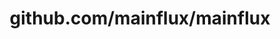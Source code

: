 ---
layout: post
title: github.com/mainflux/mainflux
categories: link
tags: [انگلیسی, گیت‌هاب, برنامه‌نویسی]
---